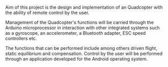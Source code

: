 
Aim of this project is the design and implementation of an
Quadcopter with the ability of remote control by the user.

Management of the Quadcopter's functions will be carried through the Arduino
microprocessor in interaction with other integrated systems such as a
gyroscope, an accelerometer, a Bluetooth adapter, ESC speed controllers etc.

The functions that can be performed include among others driven flight, static
equilibrium and compensation. Control by the user will be performed through
an application developed for the Android operating system.
